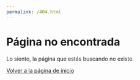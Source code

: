 ```yaml
---
permalink: /404.html
---
```

<head>
<link rel="shortcut icon" href="https://bamboopaymentsystems.com/wp-content/uploads/2021/10/cropped-favicon-32x32.png">
<link rel="apple-touch-icon" href="https://bamboopaymentsystems.com/wp-content/uploads/2021/10/cropped-favicon-32x32.png" sizes="180x180">
<link rel="icon" type="image/png" href="https://bamboopaymentsystems.com/wp-content/uploads/2021/10/cropped-favicon-32x32.png" sizes="32x32">
<link rel="icon" type="image/png" href="https://bamboopaymentsystems.com/wp-content/uploads/2021/10/cropped-favicon-32x32.png" sizes="36x36">
<link rel="icon" type="image/png" href="https://bamboopaymentsystems.com/wp-content/uploads/2021/10/cropped-favicon-32x32.png" sizes="48x48">
<link rel="icon" type="image/png" href="https://bamboopaymentsystems.com/wp-content/uploads/2021/10/cropped-favicon-32x32.png" sizes="72x72">
<link rel="icon" type="image/png" href="https://bamboopaymentsystems.com/wp-content/uploads/2021/10/cropped-favicon-32x32.png" sizes="96x96">
<link rel="icon" type="image/png" href="https://bamboopaymentsystems.com/wp-content/uploads/2021/10/cropped-favicon-32x32.png" sizes="144x144">
<link rel="icon" type="image/png" href="https://bamboopaymentsystems.com/wp-content/uploads/2021/10/cropped-favicon-32x32.png" sizes="192x192">
</head>
<script>
    function onPageLoad() {
        const currentUrl = window.location.href;
        var pathName = window.location.pathname.substring(1);
        if(!currentUrl.includes("/en/") && !currentUrl.includes("/es/") && !currentUrl.includes("/pt/")) {
            var host = currentUrl.replace(pathName, "");
          	var spliPathName = pathName.split("/");
          	console.log(spliPathName[0]);
          	pathName = pathName.replace(spliPathName[0], "");
          	var newUrl = host+spliPathName[0]+"/en"+pathName;
          	console.log(currentUrl);
          	console.log(newUrl);
            window.location.href = newUrl;
        }
    }

    document.addEventListener("DOMContentLoaded", onPageLoad);
</script>


# Página no encontrada

Lo siento, la página que estás buscando no existe.

[Volver a la página de inicio](/)
